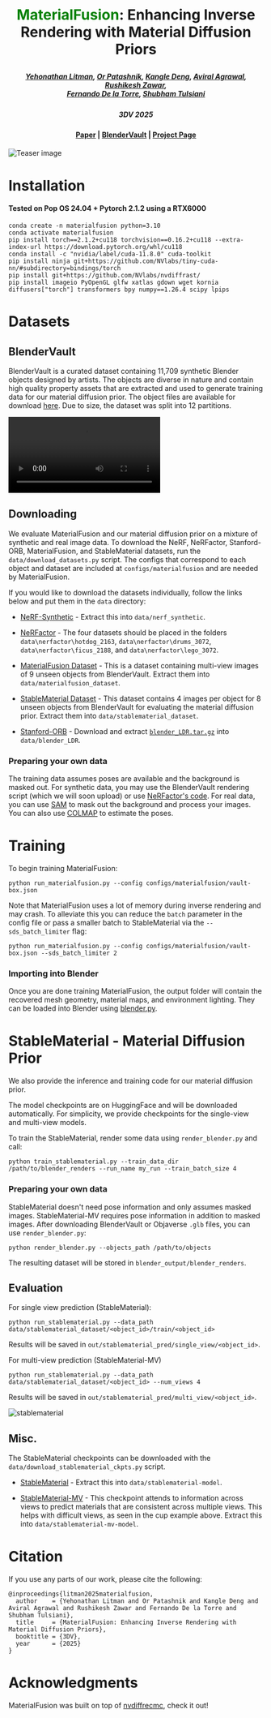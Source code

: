 # <p align="center"> <font color=#008000>MaterialFusion</font>: Enhancing Inverse Rendering with Material Diffusion Priors </p>

#####  <p align="center"> [Yehonathan Litman](https://yehonathanlitman.github.io/), [Or Patashnik](https://orpatashnik.github.io/), [Kangle Deng](https://dunbar12138.github.io/), [Aviral Agrawal](https://aviral-agrawal.github.io/), [Rushikesh Zawar](https://github.com/RBZ-99),<br> [Fernando De la Torre](https://www.cs.cmu.edu/~ftorre/), [Shubham Tulsiani](https://shubhtuls.github.io/)</p>
##### <p align="center"> 3DV 2025

#### <p align="center">[Paper](https://arxiv.org/abs/2409.15273) | <a href="https://cmu.app.box.com/folder/285937780047?s=d4lrsn8iwsfgeczr6hpjm7ng5ifkcjah">BlenderVault</a> | [Project Page](https://yehonathanlitman.github.io/material_fusion/) 

![Teaser image](assets/teaser_fig.svg)

# Installation

#### Tested on Pop OS 24.04 + Pytorch 2.1.2 using a RTX6000

```
conda create -n materialfusion python=3.10
conda activate materialfusion
pip install torch==2.1.2+cu118 torchvision==0.16.2+cu118 --extra-index-url https://download.pytorch.org/whl/cu118
conda install -c "nvidia/label/cuda-11.8.0" cuda-toolkit
pip install ninja git+https://github.com/NVlabs/tiny-cuda-nn/#subdirectory=bindings/torch
pip install git+https://github.com/NVlabs/nvdiffrast/
pip install imageio PyOpenGL glfw xatlas gdown wget kornia diffusers["torch"] transformers bpy numpy==1.26.4 scipy lpips
```

# Datasets

## BlenderVault

BlenderVault is a curated dataset containing 11,709 synthetic Blender objects designed by artists. The objects are diverse in nature and contain high quality property assets that are extracted and used to generate training data for our material diffusion prior. The object files are available for download <a href="https://cmu.app.box.com/folder/285937780047?s=d4lrsn8iwsfgeczr6hpjm7ng5ifkcjah">here</a>. Due to size, the dataset was split into 12 partitions.

<video controls autoplay src="https://github.com/user-attachments/assets/4911d735-77a5-41b5-8d90-f8296efd726b"></video>

## Downloading

We evaluate MaterialFusion and our material diffusion prior on a mixture of synthetic and real image data. To download the NeRF, NeRFactor, Stanford-ORB, MaterialFusion, and StableMaterial datasets, run the `data/download_datasets.py` script. The configs that correspond to each object and dataset are included at `configs/materialfusion` and are needed by MaterialFusion.

If you would like to download the datasets individually, follow the links below and put them in the `data` directory:

* [NeRF-Synthetic](https://drive.google.com/file/d/1qGP4rbKRJk1LLtffWmTpaZspDHjl1y_o/view?usp=sharing) - Extract this into `data/nerf_synthetic`.

* [NeRFactor](https://drive.google.com/drive/folders/1wTX6RuifMCe2xvyk00dlBSsKxO_vuwlp) - The four datasets should be placed in the folders `data\nerfactor\hotdog_2163`, `data\nerfactor\drums_3072`, `data\nerfactor\ficus_2188`, and `data\nerfactor\lego_3072`.

* [MaterialFusion Dataset](https://drive.google.com/file/d/1xcmn6AO1KL22qcWjWc8cm31D8xR4LBrQ/view?usp=sharing) - This is a dataset containing multi-view images of 9 unseen objects from BlenderVault. Extract them into `data/materialfusion_dataset`.

* [StableMaterial Dataset](https://drive.google.com/file/d/169jJsEji7BW4QXQasqK0ReLwJQC7tnck/view?usp=sharing) - This dataset contains 4 images per object for 8 unseen objects from BlenderVault for evaluating the material diffusion prior. Extract them into `data/stablematerial_dataset`.

* [Stanford-ORB](https://stanfordorb.github.io/) - Download and extract [`blender_LDR.tar.gz`](https://downloads.cs.stanford.edu/viscam/StanfordORB/blender_LDR.tar.gz) into `data/blender_LDR`.

### Preparing your own data

The training data assumes poses are available and the background is masked out. For synthetic data, you may use the BlenderVault rendering script (which we will soon upload) or use [NeRFactor's code](https://drive.google.com/file/d/1mnh81gvxSzCl_2-S2jAnXxsyZSpz0Kga/view?usp=sharing). For real data, you can use [SAM](https://segment-anything.com/) to mask out the background and process your images. You can also use [COLMAP](https://github.com/colmap/colmap) to estimate the poses.

# Training

To begin training MaterialFusion:
```
python run_materialfusion.py --config configs/materialfusion/vault-box.json
```

Note that MaterialFusion uses a lot of memory during inverse rendering and may crash. To alleviate this you can reduce the `batch` parameter in the config file or pass a smaller batch to StableMaterial via the `--sds_batch_limiter` flag:

```
python run_materialfusion.py --config configs/materialfusion/vault-box.json --sds_batch_limiter 2
```

### Importing into Blender

Once you are done training MaterialFusion, the output folder will contain the recovered mesh geometry, material maps, and environment lighting. They can be loaded into Blender using [blender.py](blender/blender.py).

# StableMaterial - Material Diffusion Prior

We also provide the inference and training code for our material diffusion prior.

The model checkpoints are on HuggingFace and will be downloaded automatically. For simplicity, we provide checkpoints for the single-view and multi-view models.

To train the StableMaterial, render some data using `render_blender.py` and call:

```
python train_stablematerial.py --train_data_dir /path/to/blender_renders --run_name my_run --train_batch_size 4
```

### Preparing your own data

StableMaterial doesn't need pose information and only assumes masked images. StableMaterial-MV requires pose information in addition to masked images. After downloading BlenderVault or Objaverse `.glb` files, you can use `render_blender.py`:

```
python render_blender.py --objects_path /path/to/objects
```

The resulting dataset will be stored in `blender_output/blender_renders`.

## Evaluation

For single view prediction (StableMaterial):

```
python run_stablematerial.py --data_path data/stablematerial_dataset/<object_id>/train/<object_id>
```

Results will be saved in `out/stablematerial_pred/single_view/<object_id>`.

For multi-view prediction (StableMaterial-MV)

```
python run_stablematerial.py --data_path data/stablematerial_dataset/<object_id> --num_views 4
```

Results will be saved in `out/stablematerial_pred/multi_view/<object_id>`.

![stablematerial](https://github.com/user-attachments/assets/7f42741a-7a50-4fd4-ae5b-0349e0229f27)

## Misc.

The StableMaterial checkpoints can be downloaded with the `data/download_stablematerial_ckpts.py` script.

* [StableMaterial](https://drive.google.com/file/d/1RDk3cvci1BPAVDWrk2ZzLLPwIlTLkt_4/view?usp=sharing) - Extract this into `data/stablematerial-model`.

* [StableMaterial-MV](https://drive.google.com/file/d/1J6EmhgXyjKgNa1prz7PckrsV5GsfvFXl/view?usp=sharing) - This checkpoint attends to information across views to predict materials that are consistent across multiple views. This helps with difficult views, as seen in the cup example above. Extract this into `data/stablematerial-mv-model`.

# Citation

If you use any parts of our work, please cite the following:

```
@inproceedings{litman2025materialfusion,
  author    = {Yehonathan Litman and Or Patashnik and Kangle Deng and Aviral Agrawal and Rushikesh Zawar and Fernando De la Torre and Shubham Tulsiani},
  title     = {MaterialFusion: Enhancing Inverse Rendering with Material Diffusion Priors},
  booktitle = {3DV},
  year      = {2025}
}
```

# Acknowledgments

MaterialFusion was built on top of [nvdiffrecmc](https://github.com/NVlabs/nvdiffrecmc), check it out!